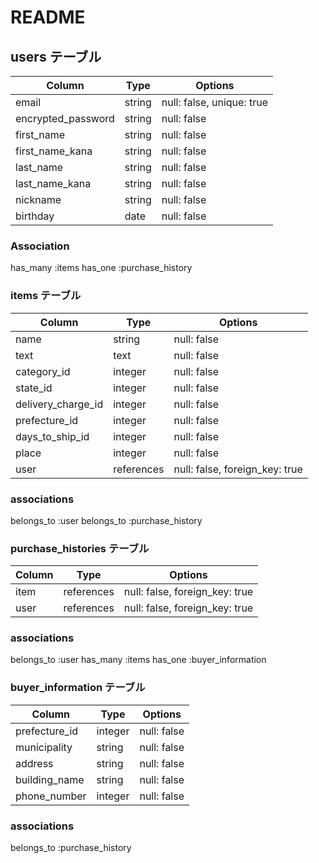 # README

## users テーブル

| Column             | Type   | Options     |
| ------------------ | ------ | ----------- |
| email              | string | null: false, unique: true |
| encrypted_password | string | null: false |
| first_name         | string | null: false |
| first_name_kana    | string | null: false |
| last_name          | string | null: false |
| last_name_kana     | string | null: false |
| nickname           | string | null: false |
| birthday           | date   | null: false |


### Association
has_many :items
has_one :purchase_history

### items テーブル

| Column             | Type       | Options     |
| ------------------ | ---------- | ----------- |
| name               | string     | null: false |
| text               | text       | null: false |
| category_id        | integer    | null: false |
| state_id           | integer    | null: false |
| delivery_charge_id | integer    | null: false |
| prefecture_id      | integer    | null: false |
| days_to_ship_id    | integer    | null: false |
| place              | integer    | null: false |
| user               | references | null: false, foreign_key: true |

### associations
belongs_to :user
belongs_to :purchase_history

###  purchase_histories テーブル
| Column             | Type       | Options                        |
| ------------------ | ---------- | ------------------------------ |
| item               | references | null: false, foreign_key: true |
| user               | references | null: false, foreign_key: true |

### associations
belongs_to :user
has_many :items
has_one :buyer_information

###  buyer_information テーブル

| Column             | Type       | Options     |
| ------------------ | ---------- | ----------- |
| prefecture_id      | integer    | null: false |
| municipality       | string     | null: false |
| address            | string     | null: false |
| building_name      | string     | null: false |
| phone_number       | integer    | null: false |

### associations
belongs_to :purchase_history


